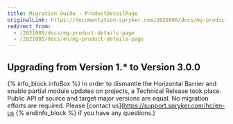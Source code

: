 ```yaml
---
title: Migration Guide - ProductDetailPage
originalLink: https://documentation.spryker.com/2021080/docs/mg-product-details-page
redirect_from:
  - /2021080/docs/mg-product-details-page
  - /2021080/docs/en/mg-product-details-page
---
```


## Upgrading from Version 1.* to Version 3.0.0

{% info_block infoBox %}
In order to dismantle the Horizontal Barrier and enable partial module updates on projects, a Technical Release took place. Public API of source and target major versions are equal. No migration efforts are required. Please [contact us](https://support.spryker.com/hc/en-us
{% endinfo_block %} if you have any questions.)
